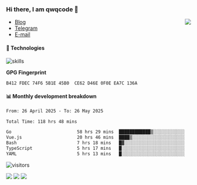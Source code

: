 <!--![](https://user-images.githubusercontent.com/22412567/89914023-fb3a6e80-dc26-11ea-82ba-5ed80e2ffb69.jpg)-->

### Hi there, I am qwqcode 👋

<img src="https://github-readme-stats.mrdulin.vercel.app/api?username=qwqcode&count_private=true&show_icons=true&hide_border=true&icon_color=586069&title_color=0366d6" align="right">

- [Blog](https://qwqaq.com/)
- [Telegram](https://t.me/qwqcode)
- [E-mail](mailto:qwqcode@gmail.com)

#### 🔧 Technologies

![skills](https://skillicons.dev/icons?i=go,ts,cs,js,java,php,py,regex,docker,git,svelte,sass,vue,nuxtjs,webpack,vite,laravel,electron,redis,vscode,visualstudio,idea,androidstudio,figma,ai,ps,pr,powershell,vim,bash&theme=light)

**GPG Fingerprint**

```
B412 FDEC 74F6 5B1E 45B0  CE62 D46E 0F0E EA7C 136A
```

#### 📊 Monthly development breakdown

<!--START_SECTION:waka-->

```txt
From: 26 April 2025 - To: 26 May 2025

Total Time: 118 hrs 48 mins

Go                         58 hrs 29 mins  ████████████▒░░░░░░░░░░░░   49.23 %
Vue.js                     20 hrs 46 mins  ████▒░░░░░░░░░░░░░░░░░░░░   17.48 %
Bash                       7 hrs 18 mins   █▓░░░░░░░░░░░░░░░░░░░░░░░   06.15 %
TypeScript                 5 hrs 17 mins   █░░░░░░░░░░░░░░░░░░░░░░░░   04.46 %
YAML                       5 hrs 13 mins   █░░░░░░░░░░░░░░░░░░░░░░░░   04.40 %
```

<!--END_SECTION:waka-->

![visitors](https://visitor-badge.laobi.icu/badge?page_id=qwqcode.visitor-badge)

<p>
  <img src="https://api.githubtrends.io/user/svg/qwqcode/langs?time_range=one_year&theme=classic" />
  <img src="https://api.githubtrends.io/user/svg/qwqcode/repos?time_range=one_year&theme=classic" />
  <img src="https://github-readme-stats.vercel.app/api/top-langs?username=qwqcode&show_icons=true&locale=en&layout=compact&hide=html&langs_count=20" />
</p>
